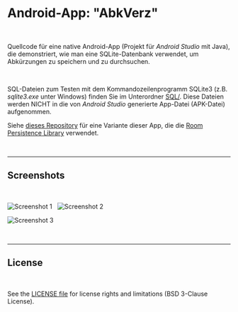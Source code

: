 # Android-App: "AbkVerz" #

<br>

Quellcode für eine native Android-App (Projekt für *Android Studio* mit Java), die demonstriert, wie man eine SQLite-Datenbank verwendet,
um Abkürzungen zu speichern und zu durchsuchen.

<br>

SQL-Dateien zum Testen mit dem Kommandozeilenprogramm SQLite3 (z.B. *sqlite3.exe* unter Windows) finden Sie im Unterordner [SQL/](SQL).
Diese Dateien werden NICHT in die von *Android Studio* generierte App-Datei (APK-Datei) aufgenommen.

Siehe [dieses Repository](https://github.com/MDecker-MobileComputing/Android_AbkVerzMitRoom) für eine Variante dieser App, die die [Room Persistence Library](https://developer.android.com/training/data-storage/room?hl=lt) verwendet.

<br>

----

## Screenshots ##

<br>

![Screenshot 1](screenshot_1.png) &nbsp; ![Screenshot 2](screenshot_2.png)

![Screenshot 3](screenshot_3.png)

<br>

----

## License ##

<br>

See the [LICENSE file](LICENSE.md) for license rights and limitations (BSD 3-Clause License).

<br>
